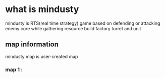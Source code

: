 # what is mindusty

mindusty is RTS(real time strategy) game based on defending or attacking enemy core while gathering resource build factory turret and unit

## map information

mindusty map is user-created map

### map 1 : 
